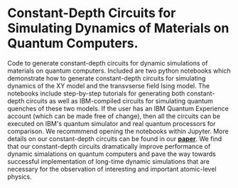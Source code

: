 # Constant-Depth Circuits for Simulating Dynamics of Materials on Quantum Computers. 
Code to generate constant-depth circuits for dynamic simulations of materials on quantum computers.  Included are two python notebooks which demonstrate how to generate constant-depth circuits for simulating dynamics of the XY model and the transvserse field Ising model.  The notebooks include step-by-step tutorials for generating both constant-depth circuits as well as IBM-compiled circuits for simulating quantum quenches of these two models.  If the user has an IBM Quantum Experience account (which can be made free of change), then all the circuits can be executed on IBM's quantum simulator and real quantum processors for comparison.  We recommmend opening the notebooks within Jupyter. More details on our constant-depth circuits can be found in our **[paper](https://arxiv.org/abs/2103.07429)**.  We find that our constant-depth circuits dramatically improve performance of dynamic simalations on quantum computers and pave the way towards successful implementation of long-time dynamic simulations that are necessary for the observation of interesting and important atomic-level physics.

